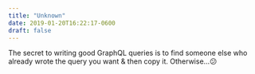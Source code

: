 ```yaml
---
title: "Unknown"
date: 2019-01-20T16:22:17-0600
draft: false
---
```


The secret to writing good GraphQL queries is to find someone else who already wrote the query you want & then copy it. Otherwise…😕
